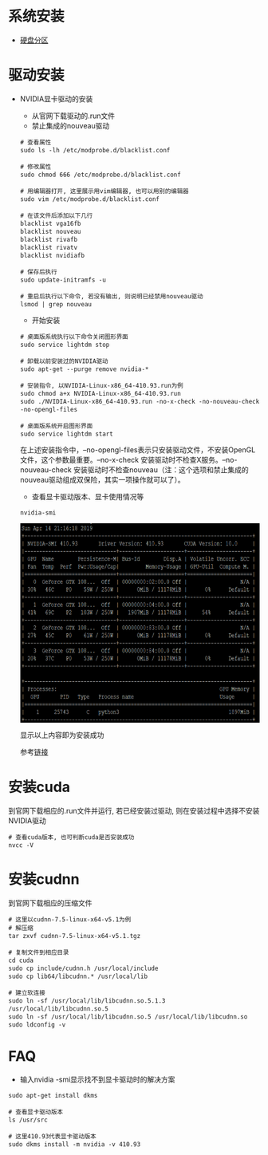 # 系统安装
* [硬盘分区](https://blog.csdn.net/u012052268/article/details/77145427)

# 驱动安装

- NVIDIA显卡驱动的安装
  - 从官网下载驱动的.run文件
  - 禁止集成的nouveau驱动
  ```
  # 查看属性
  sudo ls -lh /etc/modprobe.d/blacklist.conf

  # 修改属性
  sudo chmod 666 /etc/modprobe.d/blacklist.conf

  # 用编辑器打开, 这里展示用vim编辑器, 也可以用别的编辑器
  sudo vim /etc/modprobe.d/blacklist.conf

  # 在该文件后添加以下几行
  blacklist vga16fb
  blacklist nouveau
  blacklist rivafb
  blacklist rivatv
  blacklist nvidiafb

  # 保存后执行
  sudo update-initramfs -u

  # 重启后执行以下命令, 若没有输出, 则说明已经禁用nouveau驱动
  lsmod | grep nouveau
  ```
  - 开始安装
  ```
  # 桌面版系统执行以下命令关闭图形界面
  sudo service lightdm stop

  # 卸载以前安装过的NVIDIA驱动
  sudo apt-get --purge remove nvidia-*

  # 安装指令, 以NVIDIA-Linux-x86_64-410.93.run为例
  sudo chmod a+x NVIDIA-Linux-x86_64-410.93.run
  sudo ./NVIDIA-Linux-x86_64-410.93.run -no-x-check -no-nouveau-check -no-opengl-files

  # 桌面版系统开启图形界面
  sudo service lightdm start
  ```
  在上述安装指令中，–no-opengl-files表示只安装驱动文件，不安装OpenGL文件，这个参数最重要。–no-x-check 安装驱动时不检查X服务。–no-nouveau-check 安装驱动时不检查nouveau（注：这个选项和禁止集成的nouveau驱动组成双保险，其实一项操作就可以了）。

  - 查看显卡驱动版本、显卡使用情况等
  ```
  nvidia-smi
  ```
  <img src="image/nvidia_smi_output.png" align="center" height="400" width="600"/>  

  显示以上内容即为安装成功  

  参考[链接](https://blog.csdn.net/qq_30163461/article/details/80314630)

# 安装cuda
到官网下载相应的.run文件并运行, 若已经安装过驱动, 则在安装过程中选择不安装NVIDIA驱动
```
# 查看cuda版本, 也可判断cuda是否安装成功
nvcc -V
```

# 安装cudnn
到官网下载相应的压缩文件
```
# 这里以cudnn-7.5-linux-x64-v5.1为例
# 解压缩
tar zxvf cudnn-7.5-linux-x64-v5.1.tgz

# 复制文件到相应目录
cd cuda
sudo cp include/cudnn.h /usr/local/include
sudo cp lib64/libcudnn.* /usr/local/lib

# 建立软连接
sudo ln -sf /usr/local/lib/libcudnn.so.5.1.3 /usr/local/lib/libcudnn.so.5
sudo ln -sf /usr/local/lib/libcudnn.so.5 /usr/local/lib/libcudnn.so
sudo ldconfig -v
```

# FAQ
* 输入nvidia -smi显示找不到显卡驱动时的解决方案
```
sudo apt-get install dkms

# 查看显卡驱动版本
ls /usr/src

# 这里410.93代表显卡驱动版本
sudo dkms install -m nvidia -v 410.93
```

